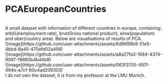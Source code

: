 # PCAEuropeanCountries
<br/>
A small dataset with information of different countries in europe, containing: arbl(Unemployment rate), brut(Gross national product), einw(population) and ober(country area). Below are visualisations of results of PCA.
<br/>
![image](https://github.com/user-attachments/assets/6d9699b8-51e5-4bbd-8a45-470afd02a456)
<br/>
![image](https://github.com/user-attachments/assets/a8a27fa3-1684-4374-9097-19660b4bd4b8)
<br/>
![image](https://github.com/user-attachments/assets/063f3705-497f-494e-a7c1-60c4ad209303)
<br/>
I do not own the dataset, it is from my professor at the LMU Munich.
